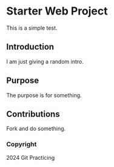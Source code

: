 # Starter Web Project
This is a simple test.
## Introduction
I am just giving a random intro.
## Purpose
The purpose is for something.

## Contributions
Fork and do something.

### Copyright
2024 Git Practicing
